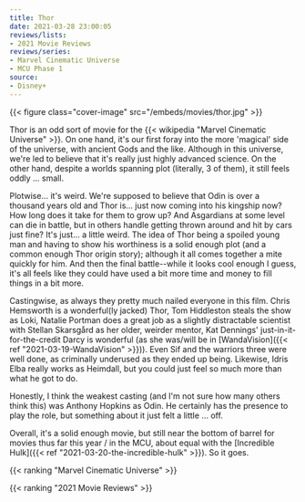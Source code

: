 ```yaml
---
title: Thor
date: 2021-03-28 23:00:05
reviews/lists:
- 2021 Movie Reviews
reviews/series:
- Marvel Cinematic Universe
- MCU Phase 1
source:
- Disney+
---
```

{{< figure class="cover-image" src="/embeds/movies/thor.jpg" >}}

Thor is an odd sort of movie for the {{< wikipedia "Marvel Cinematic Universe" >}}. On one hand, it's our first foray into the more 'magical' side of the universe, with ancient Gods and the like. Although in this universe, we're led to believe that it's really just highly advanced science. On the other hand, despite a worlds spanning plot (literally, 3 of them), it still feels oddly ... small. 

Plotwise... it's weird. We're supposed to believe that Odin is over a thousand years old and Thor is... just now coming into his kingship now? How long does it take for them to grow up? And Asgardians at some level can die in battle, but in others handle getting thrown around and hit by cars just fine? It's just... a little weird. The idea of Thor being a spoiled young man and having to show his worthiness is a solid enough plot (and a common enough Thor origin story); although it all comes together a mite quickly for him. And then the final battle--while it looks cool enough I guess, it's all feels like they could have used a bit more time and money to fill things in a bit more. 

Castingwise, as always they pretty much nailed everyone in this film. Chris Hemsworth is a wonderful(ly jacked) Thor, Tom Hiddleston steals the show as Loki, Natalie Portman does a great job as a slightly distractable scientist with Stellan Skarsgård as her older, weirder mentor, Kat Dennings' just-in-it-for-the-credit Darcy is wonderful (as she was/will be in [WandaVision]({{< ref "2021-03-19-WandaVision" >}})). Even Sif and the warriors three were well done, as criminally underused as they ended up being. Likewise, Idris Elba really works as Heimdall, but you could just feel so much more than what he got to do. 

Honestly, I think the weakest casting (and I'm not sure how many others think this) was Anthony Hopkins as Odin. He certainly has the presence to play the role, but something about it just felt a little ... off. 

Overall, it's a solid enough movie, but still near the bottom of barrel for movies thus far this year / in the MCU, about equal with the [Incredible Hulk]({{< ref "2021-03-20-the-incredible-hulk" >}}). So it goes. 


{{< ranking "Marvel Cinematic Universe" >}}

{{< ranking "2021 Movie Reviews" >}}